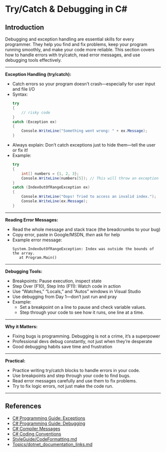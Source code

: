 # Try/Catch & Debugging in C#

## Introduction

Debugging and exception handling are essential skills for every programmer. They help you find and fix problems, keep your program running smoothly, and make your code more reliable. This section covers how to handle errors with try/catch, read error messages, and use debugging tools effectively.

---

**Exception Handling (try/catch):**

- Catch errors so your program doesn’t crash—especially for user input and file I/O
- Syntax:
  ```csharp
  try
  {
      // risky code
  }
  catch (Exception ex)
  {
      Console.WriteLine("Something went wrong: " + ex.Message);
  }
  ```
- Always explain: Don’t catch exceptions just to hide them—tell the user or fix it!
- Example:
  ```csharp
  try
  {
      int[] numbers = {1, 2, 3};
      Console.WriteLine(numbers[5]); // This will throw an exception
  }
  catch (IndexOutOfRangeException ex)
  {
      Console.WriteLine("Oops! Tried to access an invalid index.");
      Console.WriteLine(ex.Message);
  }
  ```

---

**Reading Error Messages:**

- Read the whole message and stack trace (the breadcrumbs to your bug)
- Copy error, paste in Google/MSDN, *then* ask for help
- Example error message:
  ```
  System.IndexOutOfRangeException: Index was outside the bounds of the array.
     at Program.Main()
  ```

---

**Debugging Tools:**

- Breakpoints: Pause execution, inspect state
- Step Over (F10), Step Into (F11): Watch code in action
- Use “Watches,” “Locals,” and “Autos” windows in Visual Studio
- Use debugging from Day 1—don’t just run and pray
- Example:
  - Set a breakpoint on a line to pause and check variable values.
  - Step through your code to see how it runs, one line at a time.

---

**Why it Matters:**

- Fixing bugs is programming. Debugging is not a crime, it’s a superpower
- Professional devs debug constantly, not just when they’re desperate
- Good debugging habits save time and frustration

---

**Practical:**
- Practice writing try/catch blocks to handle errors in your code.
- Use breakpoints and step through your code to find bugs.
- Read error messages carefully and use them to fix problems.
- Try to fix logic errors, not just make the code run.

---

## References
- [C# Programming Guide: Exceptions](https://learn.microsoft.com/en-us/dotnet/csharp/programming-guide/exceptions/)
- [C# Programming Guide: Debugging](https://learn.microsoft.com/en-us/dotnet/csharp/programming-guide/inside-a-program/debugging/)
- [C# Compiler Messages](https://learn.microsoft.com/en-us/dotnet/csharp/language-reference/compiler-messages/)
- [C# Coding Conventions](https://learn.microsoft.com/en-us/dotnet/csharp/programming-guide/inside-a-program/coding-conventions)
- [StyleGuide/CodeFormatting.md](../StyleGuide/CodeFormatting.md)
- [Topics/dotnet_documentation_links.md](dotnet_documentation_links.md)

